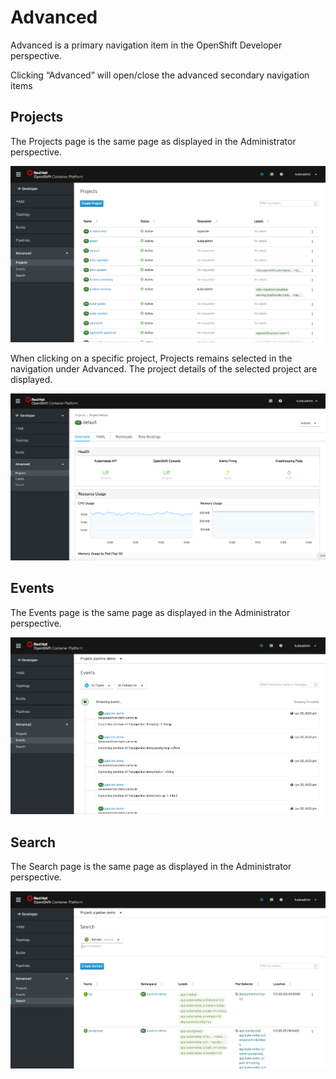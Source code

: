 # Advanced
Advanced is a primary navigation item in the OpenShift Developer perspective.

Clicking “Advanced” will open/close the advanced secondary navigation items

## Projects
The Projects page is the same page as displayed in the Administrator perspective.

![Add projects page](img/image1.png)

When clicking on a specific project, Projects remains selected in the navigation under Advanced. The project details of the selected project are displayed.

![Add project details](img/image2.png)

## Events
The Events page is the same page as displayed in the Administrator perspective.

![Add events page](img/image3.png)


## Search 
The Search page is the same page as displayed in the Administrator perspective.

![Add events page](img/image4.png)
